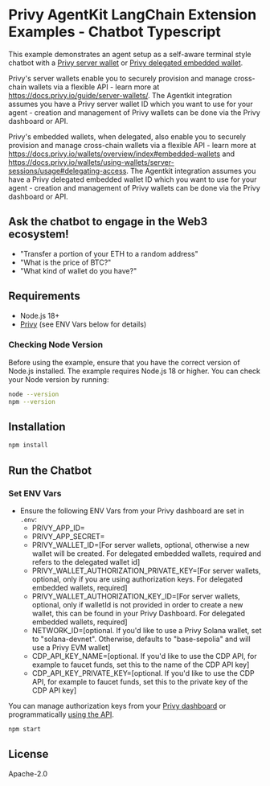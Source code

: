 # Privy AgentKit LangChain Extension Examples - Chatbot Typescript

This example demonstrates an agent setup as a self-aware terminal style chatbot with a [Privy server wallet](https://docs.privy.io/guide/server-wallets/) or [Privy delegated embedded wallet](https://docs.privy.io/wallets/overview/index#embedded-wallets).

Privy's server wallets enable you to securely provision and manage cross-chain wallets via a flexible API - learn more at https://docs.privy.io/guide/server-wallets/. The Agentkit integration assumes you have a Privy server wallet ID which you want to use for your agent - creation and management of Privy wallets can be done via the Privy dashboard or API.

Privy's embedded wallets, when delegated, also enable you to securely provision and manage cross-chain wallets via a flexible API - learn more at https://docs.privy.io/wallets/overview/index#embedded-wallets and https://docs.privy.io/wallets/using-wallets/server-sessions/usage#delegating-access. The Agentkit integration assumes you have a Privy delegated embedded wallet ID which you want to use for your agent - creation and management of Privy wallets can be done via the Privy dashboard or API.

## Ask the chatbot to engage in the Web3 ecosystem!

- "Transfer a portion of your ETH to a random address"
- "What is the price of BTC?"
- "What kind of wallet do you have?"

## Requirements

- Node.js 18+
- [Privy](https://dashboard.privy.io/apps) (see ENV Vars below for details)

### Checking Node Version

Before using the example, ensure that you have the correct version of Node.js installed. The example requires Node.js 18 or higher. You can check your Node version by running:

```bash
node --version
npm --version
```

## Installation

```bash
npm install
```

## Run the Chatbot

### Set ENV Vars

- Ensure the following ENV Vars from your Privy dashboard are set in `.env`:
  - PRIVY_APP_ID=
  - PRIVY_APP_SECRET=
  - PRIVY_WALLET_ID=[For server wallets, optional, otherwise a new wallet will be created. For delegated embedded wallets, required and refers to the delegated wallet id]
  - PRIVY_WALLET_AUTHORIZATION_PRIVATE_KEY=[For server wallets, optional, only if you are using authorization keys. For delegated embedded wallets, required]
  - PRIVY_WALLET_AUTHORIZATION_KEY_ID=[For server wallets, optional, only if walletId is not provided in order to create a new wallet, this can be found in your Privy Dashboard. For delegated embedded wallets, required]
  - NETWORK_ID=[optional. If you'd like to use a Privy Solana wallet, set to "solana-devnet". Otherwise, defaults to "base-sepolia" and will use a Privy EVM wallet]
  - CDP_API_KEY_NAME=[optional. If you'd like to use the CDP API, for example to faucet funds, set this to the name of the CDP API key]
  - CDP_API_KEY_PRIVATE_KEY=[optional. If you'd like to use the CDP API, for example to faucet funds, set this to the private key of the CDP API key]

You can manage authorization keys from your [Privy dashboard](https://dashboard.privy.io/account) or programmatically [using the API](https://docs.privy.io/guide/server-wallets/authorization/signatures).

```bash
npm start
```

## License

Apache-2.0
